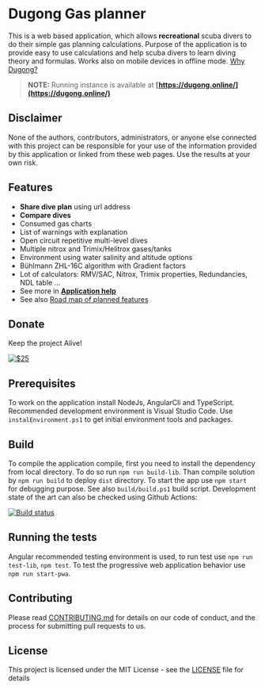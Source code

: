 # Dugong Gas planner

This is a web based application, which allows **recreational** scuba divers to do their simple gas planning calculations. 
Purpose of the application is to provide easy to use calculations and help scuba divers to learn diving theory and formulas.
Works also on mobile devices in offline mode. [Why Dugong?](./doc/whydugong.md)

> **NOTE:** Running instance is available at **[https://dugong.online/](https://dugong.online/)**

## Disclaimer

None of the authors, contributors, administrators, or anyone else connected with this project can be responsible for your use of the information provided by this application or linked from these web pages. Use the results at your own risk.

## Features

* **Share dive plan** using url address
* **Compare dives**
* Consumed gas charts
* List of warnings with explanation
* Open circuit repetitive multi-level dives
* Multiple nitrox and Trimix/Helitrox gases/tanks
* Environment using water salinity and altitude options
* Bühlmann ZHL-16C algorithm with Gradient factors
* Lot of calculators: RMV/SAC, Nitrox, Trimix properties, Redundancies, NDL table ...
* See more in **[Application help](./doc/readme.md)**
* See also [Road map of planned features](./doc/roadmap.md)

## Donate

Keep the project Alive!

[![$25](https://www.paypalobjects.com/en_US/i/btn/btn_donateCC_LG.gif)](https://www.paypal.com/cgi-bin/webscr?cmd=_s-xclick&hosted_button_id=X28G9FEYUN6CJ)

## Prerequisites

To work on the application install NodeJs, AngularCli and TypeScript. Recommended development environment is Visual Studio Code. Use `instalEnvironment.ps1` to get initial environment tools and packages.

## Build

To compile the application compile, first you need to install the dependency from local directory. To do so run `npm run build-lib`.
Than compile solution by `npm run build` to deploy `dist` directory. To start the app use `npm start` for debugging purpose. See also `build/build.ps1` build script.
Development state of the art can also be checked using Github Actions:

[![Build status](https://github.com/jirkapok/GasPlanner/actions/workflows/main.yml/badge.svg?branch=develop)](https://github.com/jirkapok/GasPlanner/actions)

## Running the tests

Angular recommended testing environment is used, to run test use `npm run test-lib`, `npm test`. To test the progressive web application behavior use `npm run start-pwa`.

## Contributing

Please read [CONTRIBUTING.md](CONTRIBUTING.md) for details on our code of conduct, and the process for submitting pull requests to us.

## License

This project is licensed under the MIT License - see the [LICENSE](LICENSE) file for details
